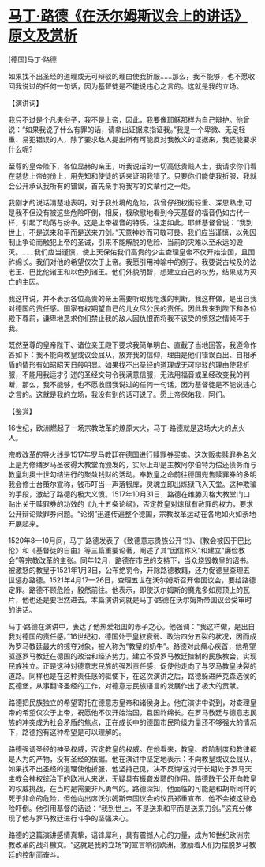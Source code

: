 # [马丁·路德《在沃尔姆斯议会上的讲话》原文及赏析](https://www.vrrw.net/wx/14669.html)

[德国]马丁·路德

如果找不出圣经的道理或无可辩驳的理由使我折服……那么，我不能够，也不愿收回我说过的任何一句话，因为基督徒是不能说违心之言的。这就是我的立场。

【演讲词】

我只不过是个凡夫俗子，我不是上帝，因此，我要像耶稣那样为自己辩护。他曾说：“如果我说了什么有罪的话，请拿出证据来指证我。”我是一个卑微、无足轻重、易犯错误的人，除了要求敌人提出所有可能反对我教义的证据来，我还能要求什么呢?

至尊的皇帝陛下，各位显赫的亲王，听我说话的一切高低贵贱人士，我请求你们看在慈悲上帝的份上，用先知和使徒的话来证明我错了。只要你们能使我折服，我就会公开承认我所有的错误，首先亲手将我写的文章付之一炬。

我刚才的说话清楚地表明，对于我处境的危险，我曾仔细权衡轻重、深思熟虑;可是我不但没有被这些危险吓倒，相反，极欣慰地看到今天基督的福音仍如古代一样，引起了动荡与纷争。这是上帝福音的特质，注定如此。耶稣基督曾说：“我到世上，不是送来和平而是送来刀剑。”天意神妙而可敬可畏。我们应当谨慎，以免因制止争论而触犯上帝的圣诫，引来不能解脱的危险、当前的灾难以至永远的毁灭。……我们应当谨慎，使上天保佑我们高贵的少主查理皇帝不仅开始治国，且国祚绵长。我们对他的希望仅次于上帝。我愿引用神喻中的例子。我要说古埃及的法老王、巴比伦诸王和以色列诸王。他们外貌明智，想建立自己的权势，结果成为灭亡的主因。

我这样说，并不表示各位高贵的亲王需要听取我粗浅的判断。我这样做，是出自我对德国的责任感。国家有权期望自己的儿女尽公民的责任。因此我来到陛下和各位殿下尊前，谦卑地恳求你们禁止我的敌人因仇恨而将我不该受的愤怒之情倾泻于我。

既然至尊的皇帝陛下、诸位亲王殿下要求我简单明白、直截了当地回答，我遵命作答如下：我不能向教皇或议会屈从，放弃我的信仰，理由是他们错误百出、自相矛盾的情形有如昭昭天日般明显。如果找不出圣经的道理或无可辩驳的理由使我折服，不能用我适才引述的圣经文句令我满意信服，无法用福音或圣经改变我的判断，那么，我不能够，也不愿收回我说过的任何一句话，因为基督徒是不能说违心之言的。这就是我的立场，我没有别的话可说了。愿上帝保佑我，阿们。



【鉴赏】

16世纪，欧洲燃起了一场宗教改革的燎原大火，马丁·路德就是这场大火的点火人。

宗教改革的导火线是1517年罗马教廷在德国进行赎罪券买卖。这次贩卖赎罪券名义上是为修缮罗马圣彼得大教堂而颁发的，实际上却是主教阿尔伯特为偿还债务而与教皇利奥十世勾结进行的聚敛钱财的活动。奉教皇之命前往德国兜售赎罪券的多明我会修士台策尔宣称，钱币叮当一声落银库，灵魂立即出炼狱飞入天堂。这种欺骗的手段，激起了路德的极大义愤。1517年10月31日，路德在维滕贝格大教堂门口贴出关于赎罪券的功效的《九十五条论纲》，否定教皇对炼狱有赦罪的权力，要求公开辩论赎罪券问题。“论纲”迅速传遍整个德国，宗教改革运动在各地如火如荼地开展起来。

1520年8—10月间，马丁·路德发表了《致德意志贵族公开书》、《教会被囚于巴比伦》和《基督徒的自由》等三篇重要论著，阐述了其“因信称义”和建立“廉俭教会”等宗教改革的主张。同年12月，路德在市民的支持下，当众烧毁教皇的诏书。被激怒的教皇于1521年1月3日，公布绝罚令，开除路德教籍，还力促德皇查理五世惩办路德。1521年4月17—26日，查理五世在沃尔姆斯召开帝国议会，要给路德定罪。路德不顾危险，毅然前往。他表示，即使沃尔姆斯的魔鬼多如房顶上的瓦片，他也还是要坦然进去。本篇演讲词就是马丁·路德在沃尔姆斯帝国议会受审时的讲话。

马丁·路德在演讲中，表达了他热爱祖国的赤子之心。他强调：“我这样做，是出自我对德国的责任感。”16世纪初，德国处于皇权衰弱、政治四分五裂的状况，因而成为罗马教廷最大的掠夺对象，被人称为“教皇的奶牛”。路德对此痛心疾首，他希望驱逐罗马教廷在德国的政治和经济势力，建立不受罗马教廷控制的民族教会，实现民族独立。正是这种对德意志民族的强烈责任感，促使他走向了与罗马教皇决裂的道路。同样也是在这种责任感的驱使下，在这次演讲之后，路德躲进萨克森选侯的瓦德堡，从事翻译圣经的工作，对德意志民族语言的发展作出了极大的贡献。

路德把民族独立的希望寄托在德意志皇帝和诸侯身上。他在演讲中说到，对查理皇帝的希望仅次于上帝，祝愿他不仅开始治国，且国祚绵长。在罗马教廷与德意志民族的冲突成为社会矛盾的焦点，正在成长中的德国市民阶级力量还不够强大的情况下，路德抱有这种希望是可以理解的。

路德强调圣经的神圣权威，否定教皇的权威。在他看来，教皇、教阶制度和教律都是人为的产物，没有圣经的依据。他在演讲中坚定地表示：不向教皇或议会屈从，如果找不出圣经的道理使他折服，他坚持己见，决不反悔!这对于长期处于罗马天主教会神权统治下的欧洲人来说，无疑具有振聋发聩的作用。路德敢于公开向教皇的权威挑战，在当时是需要非凡勇气的。路德深知，他面临的可能是和胡斯同样的死于非命的危险，但他向出席沃尔姆斯帝国议会的议员郑重宣布，他不会被这些危险吓倒。他引用基督的话说：“我到世上，不是送来和平而是送来刀剑。”这充分体现了他与罗马教廷进行斗争的坚强决心。

路德的这篇演讲感情真挚，语锋犀利，具有震撼人心的力量，成为16世纪欧洲宗教改革的战斗檄文。“这就是我的立场”的宣言响彻欧洲，激励着人们为摆脱罗马教廷的控制而奋斗。


